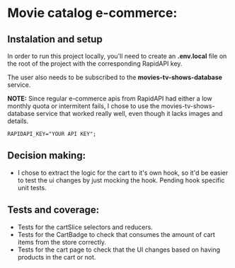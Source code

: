 # Movie catalog e-commerce:

## Instalation and setup

In order to run this project locally, you'll need to create an **.env.local** file on the root of the project with the corresponding RapidAPI key.

The user also needs to be subscribed to the **movies-tv-shows-database** service.

**NOTE:** Since regular e-commerce apis from RapidAPI had either a low monthly quota or intermitent fails, I chose to use the movies-tv-shows-database service that worked really well, even though it lacks images and details.

```
RAPIDAPI_KEY="YOUR API KEY";
```

## Decision making:

- I chose to extract the logic for the cart to it's own hook, so it'd be easier to test the ui changes by just mocking the hook. Pending hook specific unit tests.

## Tests and coverage:

- Tests for the cartSlice selectors and reducers.
- Tests for the CartBadge to check that consumes the amount of cart items from the store correctly.
- Tests for the cart page to check that the UI changes based on having products in the cart or not.
